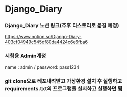 # Django_Diary


### Django_Diary 노션 링크(추후 티스토리로 옮길 예정)
https://www.notion.so/Django-Diary-403cf04949c545df80da4424c6e6fba6



### 시험용 Admin계정
name : admin / password: pass1234


### git clone으로 레포내려받고 가상환경 설치 후 실행하고 requirements.txt의 프로그램들 설치하고 실행하면 됨
